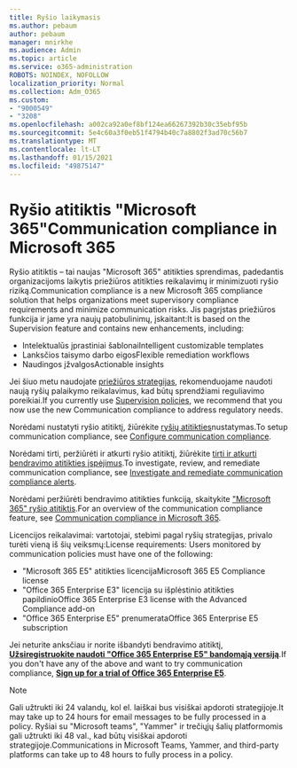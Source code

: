 ```yaml
---
title: Ryšio laikymasis
ms.author: pebaum
author: pebaum
manager: mnirkhe
ms.audience: Admin
ms.topic: article
ms.service: o365-administration
ROBOTS: NOINDEX, NOFOLLOW
localization_priority: Normal
ms.collection: Adm_O365
ms.custom:
- "9000549"
- "3208"
ms.openlocfilehash: a002ca92a0ef8bf124ea66267392b30c35ebf95b
ms.sourcegitcommit: 5e4c60a3f0eb51f4794b40c7a8802f3ad70c56b7
ms.translationtype: MT
ms.contentlocale: lt-LT
ms.lasthandoff: 01/15/2021
ms.locfileid: "49875147"
---
```

# <a name="communication-compliance-in-microsoft-365"></a><span data-ttu-id="17000-102">Ryšio atitiktis "Microsoft 365"</span><span class="sxs-lookup"><span data-stu-id="17000-102">Communication compliance in Microsoft 365</span></span>

<span data-ttu-id="17000-103">Ryšio atitiktis – tai naujas "Microsoft 365" atitikties sprendimas, padedantis organizacijoms laikytis priežiūros atitikties reikalavimų ir minimizuoti ryšio riziką.</span><span class="sxs-lookup"><span data-stu-id="17000-103">Communication compliance is a new Microsoft 365 compliance solution that helps organizations meet supervisory compliance requirements and minimize communication risks.</span></span> <span data-ttu-id="17000-104">Jis pagrįstas priežiūros funkcija ir jame yra naujų patobulinimų, įskaitant:</span><span class="sxs-lookup"><span data-stu-id="17000-104">It is based on the Supervision feature and contains new enhancements, including:</span></span>

- <span data-ttu-id="17000-105">Intelektualūs įprastiniai šablonai</span><span class="sxs-lookup"><span data-stu-id="17000-105">Intelligent customizable templates</span></span>
- <span data-ttu-id="17000-106">Lanksčios taisymo darbo eigos</span><span class="sxs-lookup"><span data-stu-id="17000-106">Flexible remediation workflows</span></span>
- <span data-ttu-id="17000-107">Naudingos įžvalgos</span><span class="sxs-lookup"><span data-stu-id="17000-107">Actionable insights</span></span>

<span data-ttu-id="17000-108">Jei šiuo metu naudojate [priežiūros strategijas](https://docs.microsoft.com/microsoft-365/compliance/supervision-policies), rekomenduojame naudoti naują ryšių palaikymo reikalavimus, kad būtų sprendžiami reguliavimo poreikiai.</span><span class="sxs-lookup"><span data-stu-id="17000-108">If you currently use [Supervision policies](https://docs.microsoft.com/microsoft-365/compliance/supervision-policies), we recommend that you now use the new Communication compliance to address regulatory needs.</span></span>

<span data-ttu-id="17000-109">Norėdami nustatyti ryšio atitiktį, žiūrėkite [ryšių atitikties](https://docs.microsoft.com/microsoft-365/compliance/communication-compliance-configure)nustatymas.</span><span class="sxs-lookup"><span data-stu-id="17000-109">To setup communication compliance, see [Configure communication compliance](https://docs.microsoft.com/microsoft-365/compliance/communication-compliance-configure).</span></span>

<span data-ttu-id="17000-110">Norėdami tirti, peržiūrėti ir atkurti ryšio atitiktį, žiūrėkite [tirti ir atkurti bendravimo atitikties įspėjimus](https://docs.microsoft.com/microsoft-365/compliance/communication-compliance-investigate-remediate).</span><span class="sxs-lookup"><span data-stu-id="17000-110">To investigate, review, and remediate communication compliance, see [Investigate and remediate communication compliance alerts](https://docs.microsoft.com/microsoft-365/compliance/communication-compliance-investigate-remediate).</span></span>

<span data-ttu-id="17000-111">Norėdami peržiūrėti bendravimo atitikties funkciją, skaitykite ["Microsoft 365" ryšio atitiktis](https://docs.microsoft.com/microsoft-365/compliance/communication-compliance).</span><span class="sxs-lookup"><span data-stu-id="17000-111">For an overview of the communication compliance feature, see [Communication compliance in Microsoft 365](https://docs.microsoft.com/microsoft-365/compliance/communication-compliance).</span></span>

<span data-ttu-id="17000-112">Licencijos reikalavimai: vartotojai, stebimi pagal ryšių strategijas, privalo turėti vieną iš šių veiksmų:</span><span class="sxs-lookup"><span data-stu-id="17000-112">License requirements: Users monitored by communication policies must have one of the following:</span></span>

- <span data-ttu-id="17000-113">"Microsoft 365 E5" atitikties licencija</span><span class="sxs-lookup"><span data-stu-id="17000-113">Microsoft 365 E5 Compliance license</span></span>
- <span data-ttu-id="17000-114">"Office 365 Enterprise E3" licencija su išplėstinio atitikties papildinio</span><span class="sxs-lookup"><span data-stu-id="17000-114">Office 365 Enterprise E3 license with the Advanced Compliance add-on</span></span>
- <span data-ttu-id="17000-115">"Office 365 Enterprise E5" prenumerata</span><span class="sxs-lookup"><span data-stu-id="17000-115">Office 365 Enterprise E5 subscription</span></span>

<span data-ttu-id="17000-116">Jei neturite anksčiau ir norite išbandyti bendravimo atitiktį, **[Užsiregistruokite naudoti "Office 365 Enterprise E5" bandomąją versiją](https://go.microsoft.com/fwlink/p/?LinkID=698279)**.</span><span class="sxs-lookup"><span data-stu-id="17000-116">If you don't have any of the above and want to try communication compliance, **[Sign up for a trial of Office 365 Enterprise E5](https://go.microsoft.com/fwlink/p/?LinkID=698279)**.</span></span>

> [!NOTE]
> <span data-ttu-id="17000-117">Gali užtrukti iki 24 valandų, kol el. laiškai bus visiškai apdoroti strategijoje.</span><span class="sxs-lookup"><span data-stu-id="17000-117">It may take up to 24 hours for email messages to be fully processed in a policy.</span></span> <span data-ttu-id="17000-118">Ryšiai su "Microsoft teams", "Yammer" ir trečiųjų šalių platformomis gali užtrukti iki 48 val., kad būtų visiškai apdoroti strategijoje.</span><span class="sxs-lookup"><span data-stu-id="17000-118">Communications in Microsoft Teams, Yammer, and third-party platforms can take up to 48 hours to fully process in a policy.</span></span>
